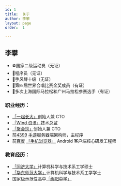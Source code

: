 ```yaml
---
id: 1
title:  关于
author: 李攀
layout: page
order:  1

---
```

## 李攀

- ⚽️国家二级运动员（无证）
- 🦍程序员（无证）
- 🎼手风琴十级（无证）
- 🎤第四届世界合唱比赛金奖成员（有证）
- 🏃多次上海国际马拉松和广州马拉松参赛选手（有证）

### 职业经历：

- [「一起长大」][9]创始人兼 CTO
- [「Wind 资讯」][10]技术总监
- [「聚会玩」][1]创始人兼 CTO
- 前[4399][2] [手游][3]服务器端架构师，主程序
- 前[百度][4] [「手机浏览器」][5] Android 客户端核心研发工程师

### 教育经历：

- [「同济大学」][6]计算机科学与技术系工学硕士
- [「华东师范大学」][7]计算机科学与技术系工学学士
- ️国家级示范性高中[「绵阳中学」][8]


<a href="https://twitter.com/iamlipan" target="_blank"><i class="fa fa-twitter fa-4x" aria-hidden="true"></i></a>
<a href="https://weibo.com/206053530" target="_blank"><i class="fa fa-weibo fa-4x" aria-hidden="true"></i></a>
<a href="../QR.jpg" target="_blank"><i class="fa fa-weixin fa-4x" aria-hidden="true"></i></a>
<a href="https://www.linkedin.com/in/alan-li-65297b3a" target="_blank"><i class="fa fa-linkedin fa-4x" aria-hidden="true"></i></a>
<a href="https://instagram.com/iamlipan" target="_blank"><i class="fa fa-instagram fa-4x" aria-hidden="true"></i></a>
<a href="https://www.facebook.com/li.pan.7965" target="_blank"><i class="fa fa-facebook-square fa-4x" aria-hidden="true"></i></a>
<a href="https://plus.google.com/104974253379401017230" target="_blank"><i class="fa fa-google-plus-square fa-4x" aria-hidden="true"></i></a>
<a href="mailto:i@lipan.me"><i class="fa fa-envelope-o fa-4x" aria-hidden="true"></i></a>

[1]:http://juhuiwan.cn "聚会玩"
[2]:http://www.4399.com "4399"
[3]:http://4399sy.com "4399手游"
[4]:http://www.baidu.com "百度"
[5]:http://mb.baidu.com "百度手机浏览器"
[6]:http://www.tongji.edu.cn "同济大学"
[7]:http://www.ecnu.edu.cn "华东师范大学"
[8]:http://www.scmyzx.com.cn "绵阳中学"
[9]:http://kid17.com "一起长大"
[10]:http://www.wind.com.cn/ "Wind 资讯"
